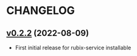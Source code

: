 # CHANGELOG

## [v0.2.2](https://github.com/NubeIO/flow-framework/tree/v0.2.2) (2022-08-09)

- First initial release for rubix-service installable
